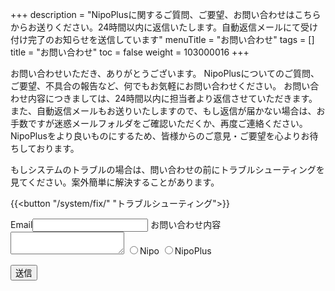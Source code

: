 +++
description = "NipoPlusに関するご質問、ご要望、お問い合わせはこちらからお送りください。24時間以内に返信いたします。自動返信メールにて受け付け完了のお知らせを送信しています"
menuTitle = "お問い合わせ"
tags = []
title = "お問い合わせ"
toc = false
weight = 103000016
+++

お問い合わせいただき、ありがとうございます。
NipoPlusについてのご質問、ご要望、不具合の報告など、何でもお気軽にお問い合わせください。
お問い合わせ内容につきましては、24時間以内に担当者より返信させていただきます。  
また、自動返信メールもお送りいたしますので、もし返信が届かない場合は、お手数ですが迷惑メールフォルダをご確認いただくか、再度ご連絡ください。  
NipoPlusをより良いものにするため、皆様からのご意見・ご要望を心よりお待ちしております。


もしシステムのトラブルの場合は、問い合わせの前にトラブルシューティングを見てください。案外簡単に解決することがあります。

{{<button "/system/fix/" "トラブルシューティング">}}


<div id="contactForm">

  <label>Email</label><input type="email" id="mail" />
  <label>お問い合わせ内容</label><textarea id="content"></textarea>
  <label><input type="radio" name="targetRadio" value="Nipo">Nipo</label>
  <label><input type="radio" name="targetRadio" value="NipoPlus">NipoPlus</label>
  <div id="iconField"></div>

  <button onclick="submit()" class="my_button" id="sendButton">送信</button>
  <div id="errormessage" style="color:red"></div>
</div>
<div id="thanks"></div>

<script src="https://cdn.jsdelivr.net/npm/axios/dist/axios.min.js"></script>

<script>
  // let mail = document.getElementById('mail')
  const form = document.getElementById('contactForm');
  const thanks = document.getElementById('thanks');
  const sendButton = document.getElementById('sendButton');
  const errorMessage = document.getElementById('errormessage');
  const checkOption = document.getElementsByName('targetRadio');
  const iconField = document.getElementById('iconField')
  const EMAIL_REG_EXP = /^[A-Za-z0-9]{1}[A-Za-z0-9_.-]*@{1}[A-Za-z0-9_.-]+.[A-Za-z0-9]+$/;
  // ラジオボタン（Nipo/NipoPLus)のクリックイベントを監視。選ばれた方のバナーをセットする
  checkOption.forEach(function(e) {
    e.addEventListener("click", function() {
      const selectNode = document.querySelector("input:checked[name=targetRadio]")
      if (selectNode === null) return
      let img = document.createElement('img')
      img.src = selectNode.value === 'Nipo' ? '/images/nipologo.svg' : '/images/favicon.svg'
      img.id = 'icon'
      img.width = 200
      const oldimg = document.getElementById('icon')
      if (oldimg) {
        iconField.removeChild(oldimg)
      }
      iconField.appendChild(img)
    });
  });
  // メール送信処理
  async function submit () {
    sendButton.disabled = true
    const email = document.getElementById('mail')
    const content = document.getElementById('content')
    const target = document.querySelector("input:checked[name=targetRadio]")
    try {
      if (target === null) throw '問い合わせの製品をNipo/NipoPlusから選択してください'
      if (EMAIL_REG_EXP.test(email.value) === false) throw 'メールアドレスが不正です'
      if (content.value.length === 0) throw '本文が空欄です'
    } catch (e) {
      errorMessage.innerHTML = e
      sendButton.disabled = false
      return
    }

    const config = {
      method: 'POST',
      url: 'https://us-central1-nipo-plus.cloudfunctions.net/inqueryWeb',
      params: {
        email: email.value,
        text: `${content.value}\n【${target.value}】`
      }
    }
    // 完了を待つ必要はない
    axios(config)

    form.setAttribute('style', 'display:none')
    const textNode = document.createTextNode(`お問い合わせありがとうございます。${email.value}宛に確認メールを送ります。5分経過してもメールが届かない場合は再度お問い合わせください`)
    thanks.appendChild(textNode)
    return
  }

</script>
